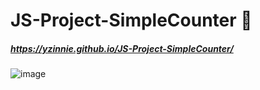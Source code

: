 # JS-Project-SimpleCounter 🖤
##### https://yzinnie.github.io/JS-Project-SimpleCounter/
![image](https://github.com/yzinnie/JS-Project-SimpleCounter/assets/126447980/83db642f-932f-44b1-94a1-de8256485078)
